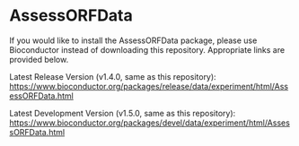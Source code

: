 # AssessORFData

If you would like to install the AssessORFData package, please use Bioconductor instead of downloading this repository. Appropriate links are provided below.

Latest Release Version (v1.4.0, same as this repository):
https://www.bioconductor.org/packages/release/data/experiment/html/AssessORFData.html

Latest Development Version (v1.5.0, same as this repository):
https://www.bioconductor.org/packages/devel/data/experiment/html/AssessORFData.html
